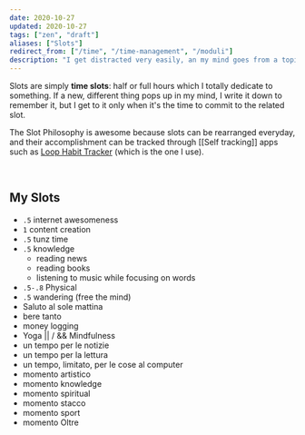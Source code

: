 ```yaml
---
date: 2020-10-27
updated: 2020-10-27
tags: ["zen", "draft"]
aliases: ["Slots"]
redirect_from: ["/time", "/time-management", "/moduli"]
description: "I get distracted very easily, an my mind goes from a topic to a totally different one in no time. While this can be a great quality to be creative (not so much, in the end), it's a very stressful, time-consuming and unproductive lifestyle. This is why I conceived slots."
---
```

Slots are simply **time slots**: half or full hours which I totally dedicate to something. If a new, different thing pops up in my mind, I write it down to remember it, but I get to it only when it's the time to commit to the related slot.

The Slot Philosophy is awesome because slots can be rearranged everyday, and their accomplishment can be tracked through [[Self tracking]] apps such as [Loop Habit Tracker](https://loophabits.org) (which is the one I use).

<br>

## My Slots

- `.5` internet awesomeness
- `1` content creation
- `.5` tunz time
- `.5` knowledge
	- reading news
	- reading books
	- listening to music while focusing on words
- `.5-.8` Physical
- `.5` wandering (free the mind)
- Saluto al sole mattina
- bere tanto
- money logging
- Yoga \|\| / && Mindfulness
- un tempo per le notizie
- un tempo per la lettura
- un tempo, limitato, per le cose al computer
- momento artistico
- momento knowledge
- momento spiritual
- momento stacco
- momento sport
- momento Oltre